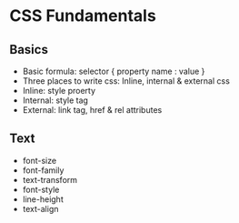 # CSS Fundamentals

## Basics
- Basic formula: selector { property name : value }
- Three places to write css: Inline, internal & external css
- Inline: style proerty
- Internal: style tag
- External: link tag, href & rel attributes

## Text
- font-size
- font-family
- text-transform
- font-style
- line-height
- text-align
